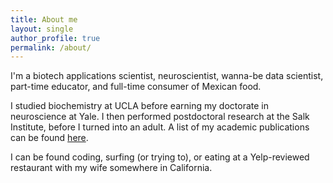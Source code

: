 ```yaml
---
title: About me
layout: single
author_profile: true
permalink: /about/
---
```


I'm a biotech applications scientist, neuroscientist, wanna-be data scientist, part-time educator, and full-time consumer of Mexican food.

I studied biochemistry at UCLA before earning my doctorate in neuroscience at Yale. I then performed postdoctoral research at the Salk Institute, before I turned into an adult. A list of my academic publications can be found [here](https://scholar.google.com/scholar?hl=en&as_sdt=0%2C5&q=lacar+b&btnG=).

I can be found coding, surfing (or trying to), or eating at a Yelp-reviewed restaurant with my wife somewhere in California.
